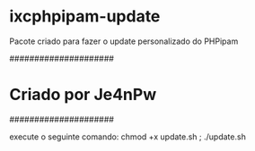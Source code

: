# ixcphpipam-update

 Pacote criado para fazer o update personalizado do PHPipam

#####################
# Criado por Je4nPw #
#####################

execute o seguinte comando:
chmod +x update.sh ; ./update.sh





